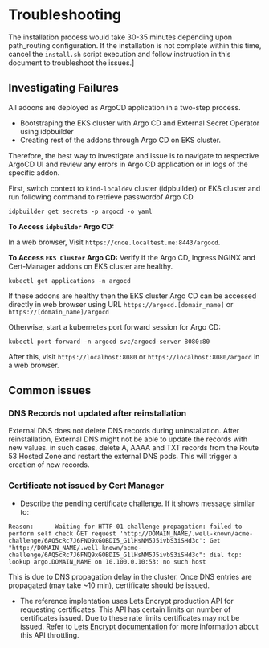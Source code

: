 
# Troubleshooting
The installation process would take 30-35 minutes depending upon path_routing configuration. If the installation is not complete within this time, cancel the `install.sh` script execution and follow instruction in this document to troubleshoot the issues.]

## Investigating Failures
All adoons are deployed as ArgoCD application in a two-step process. 
+ Bootstraping the EKS cluster with Argo CD and External Secret Operator using idpbuilder
+ Creating rest of the addons through Argo CD on EKS cluster.

Therefore, the best way to investigate and issue is to navigate to respective ArgoCD UI and review any errors in Argo CD application or in logs of the specific addon.

First, switch context to `kind-localdev` cluster (idpbuilder) or EKS cluster and run following command to retrieve passwordof Argo CD.
```
idpbuilder get secrets -p argocd -o yaml
```

**To Access **`idpbuilder`** Argo CD:**

In a web browser, Visit `https://cnoe.localtest.me:8443/argocd`.

**To Access **`EKS Cluster`** Argo CD:**
Verify if the Argo CD, Ingress NGINX and Cert-Manager addons on EKS cluster are healthy.

```
kubectl get applications -n argocd
```

If these addons are healthy then the EKS cluster Argo CD can be accessed directly in web browser using URL `https://argocd.[domain_name]` or `https://[domain_name]/argocd`

Otherwise, start a kubernetes port forward session for Argo CD:

```
kubectl port-forward -n argocd svc/argocd-server 8080:80
```
After this, visit `https://localhost:8080` or `https://localhost:8080/argocd` in a web browser.


## Common issues

### DNS Records not updated after reinstallation
External DNS does not delete DNS records during uninstallation. After reinstallation, External DNS might not be able to update the records with new values. in such cases, delete A, AAAA and TXT records from the Route 53 Hosted Zone and restart the external DNS pods. This will trigger a creation of new records. 

### Certificate not issued by Cert Manager
+ Describe the pending certificate challenge. If it shows message similar to:


```
Reason:      Waiting for HTTP-01 challenge propagation: failed to perform self check GET request 'http://DOMAIN_NAME/.well-known/acme-challenge/6AQ5cRc7J6FNQ9xGOBDI5_G1lHsNM5J5ivbS3iSHd3c': Get "http://DOMAIN_NAME/.well-known/acme-challenge/6AQ5cRc7J6FNQ9xGOBDI5_G1lHsNM5J5ivbS3iSHd3c": dial tcp: lookup argo.DOMAIN_NAME on 10.100.0.10:53: no such host
```
This is due to DNS propagation delay in the cluster. Once DNS entries are propagated (may take ~10 min), certificate should be issued.

+ The reference implentation uses Lets Encrypt production API for requesting certificates. This API has certain limits on number of certificates issued. Due to these rate limits certificates may not be issued. Refer to [Lets Encrypt documentation](https://letsencrypt.org/docs/rate-limits/) for more information about this API throttling.
